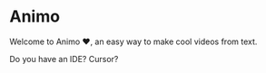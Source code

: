 # Animo

Welcome to Animo ❤️, an easy way to make cool videos from text.

Do you have an IDE? Cursor? 
